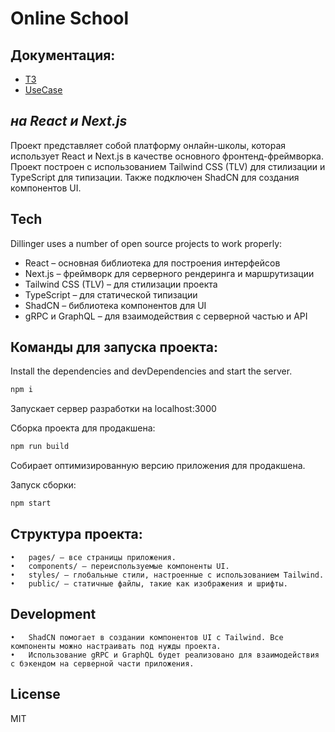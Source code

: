 # Online School

## Документация:

-   [ТЗ](./docs/TZ.md)
-   [UseCase](./docs/UseCase.md)

## _на React и Next.js_

Проект представляет собой платформу онлайн-школы, которая использует React и Next.js в качестве основного фронтенд-фреймворка. Проект построен с использованием Tailwind CSS (TLV) для стилизации и TypeScript для типизации. Также подключен ShadCN для создания компонентов UI.

## Tech

Dillinger uses a number of open source projects to work properly:

-   React – основная библиотека для построения интерфейсов
-   Next.js – фреймворк для серверного рендеринга и маршрутизации
-   Tailwind CSS (TLV) – для стилизации проекта
-   TypeScript – для статической типизации
-   ShadCN – библиотека компонентов для UI
-   gRPC и GraphQL – для взаимодействия с серверной частью и API

## Команды для запуска проекта:

Install the dependencies and devDependencies and start the server.

```sh
npm i
```

Запускает сервер разработки на localhost:3000

Сборка проекта для продакшена:

```sh
npm run build
```

Собирает оптимизированную версию приложения для продакшена.

Запуск сборки:

```sh
npm start
```

## Структура проекта:

    •   pages/ – все страницы приложения.
    •	components/ – переиспользуемые компоненты UI.
    •	styles/ – глобальные стили, настроенные с использованием Tailwind.
    •	public/ – статичные файлы, такие как изображения и шрифты.

## Development

    •	ShadCN помогает в создании компонентов UI с Tailwind. Все компоненты можно настраивать под нужды проекта.
    •	Использование gRPC и GraphQL будет реализовано для взаимодействия с бэкендом на серверной части приложения.

## License

MIT

[//]: # "These are reference links used in the body of this note and get stripped out when the markdown processor does its job. There is no need to format nicely because it shouldn't be seen. Thanks SO - http://stackoverflow.com/questions/4823468/store-comments-in-markdown-syntax"
